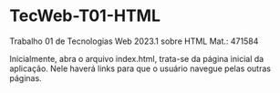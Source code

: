 # TecWeb-T01-HTML
Trabalho 01 de Tecnologias Web 2023.1 sobre HTML
Mat.: 471584

Inicialmente, abra o arquivo index.html, trata-se da página inicial da aplicação. Nele haverá links para que o usuário navegue pelas outras páginas.

